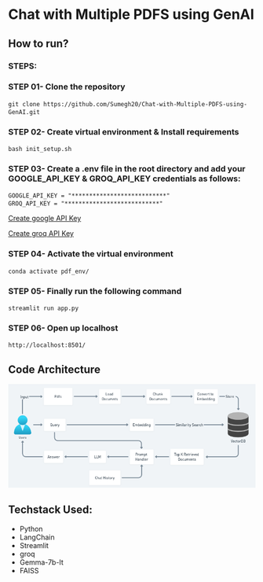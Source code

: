 # Chat with Multiple PDFS using GenAI

## How to run?
### STEPS:

### STEP 01- Clone the repository
```
git clone https://github.com/Sumegh20/Chat-with-Multiple-PDFS-using-GenAI.git
```
### STEP 02- Create virtual environment & Install requirements
```
bash init_setup.sh
```
### STEP 03- Create a .env file in the root directory and add your GOOGLE_API_KEY & GROQ_API_KEY credentials as follows:
```
GOOGLE_API_KEY = "***************************"
GROQ_API_KEY = "***************************"
```

[Create google API Key](https://ai.google.dev/gemini-api/docs/api-key)

[Create groq API Key](https://console.groq.com/docs/quickstart#create-an-api-key)

### STEP 04- Activate the virtual environment
```
conda activate pdf_env/
```
### STEP 05- Finally run the following command
```
streamlit run app.py
```

### STEP 06- Open up localhost
```
http://localhost:8501/
```

## Code Architecture
![](Architecture.png)

## Techstack Used:
- Python
- LangChain
- Streamlit
- groq
- Gemma-7b-It
- FAISS